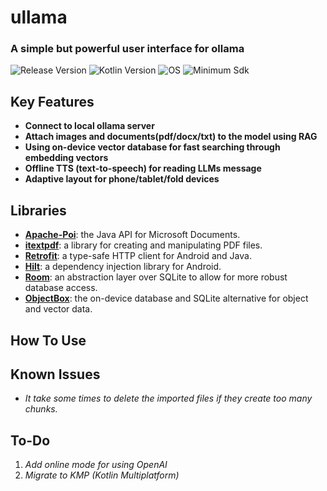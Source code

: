 # ullama
### A simple but powerful user interface for ollama
![Release Version](https://img.shields.io/badge/release-v1.0.35-green)
![Kotlin Version](https://img.shields.io/badge/Kotlin-v2.0.20-red)
![OS](https://img.shields.io/badge/OS-Android-orange)
![Minimum Sdk](https://img.shields.io/badge/minSdk-26-blue)

## Key Features
* **Connect to local ollama server**
* **Attach images and documents(pdf/docx/txt) to the model using RAG**
* **Using on-device vector database for fast searching through embedding vectors**
* **Offline TTS (text-to-speech) for reading LLMs message**
* **Adaptive layout for phone/tablet/fold devices**

## Libraries
* **[Apache-Poi](https://poi.apache.org)**: the Java API for Microsoft Documents.
* **[itextpdf](https://itextpdf.com)**: a library for creating and manipulating PDF files.
* **[Retrofit](https://square.github.io/retrofit/)**: a type-safe HTTP client for Android and Java.
* **[Hilt](https://dagger.dev/hilt/)**: a dependency injection library for Android.
* **[Room](https://developer.android.com/jetpack/androidx/releases/room#2.7.0)**: an abstraction layer over SQLite to allow for more robust database access.
* **[ObjectBox](https://objectbox.io)**: the on-device database and SQLite alternative for object and vector data.


## How To Use


## Known Issues
* _It take some times to delete the imported files if they create too many chunks._ 

## To-Do
1. _Add online mode for using OpenAI_
2. _Migrate to KMP (Kotlin Multiplatform)_



